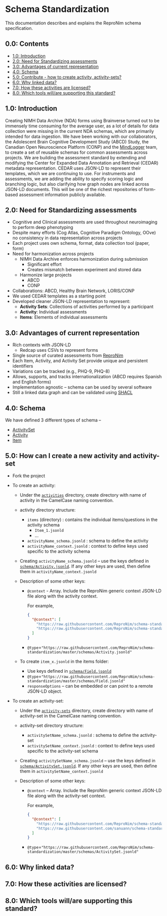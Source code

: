 # Schema Standardization

This documentation describes and explains the ReproNim schema specification.

## 0.0: Contents

- [1.0: Introduction](#10-introduction)
- [2.0: Need for Standardizing assessments](#20-need-for-standardizing-assessments)
- [3.0: Advantages of current representation](#30-advantages-of-current-representation)
- [4.0: Schema](#40-schema)
- [5.0: Contribute - how to create activity, activity-sets?](#50-how-can-i-create-a-new-activity-and-activity-set)
- [6.0: Why linked data?]()
- [7.0: How these activities are licensed?]()
- [8.0: Which tools will/are supporting this standard?]()

## 1.0: Introduction
Creating NIMH Data Archive (NDA) forms using Brainverse turned out to be immensely time consuming for the average user, as a lot of details for data collection were missing in the current NDA schemas, which are primarily intended for data ingestion. We have been working with our collaborators, the Adolescent Brain Cognitive Development Study (ABCD) Study, the Canadian Open Neuroscience Platform (CONP) and the [MindLogger](https://mindlogger.info) team, to create a set of reusable schemas for common assessments across projects. We are building the assessment standard by extending and modifying the Center for Expanded Data Annotation and Retrieval (CEDAR) metadata representation. CEDAR uses JSON-LD to represent their templates, which we are continuing to use. For instruments and assessments, we are adding the ability to specify scoring logic and branching logic, but also clarifying how graph nodes are linked across JSON-LD documents. This will be one of the richest repositories of form-based assessment information publicly available.

## 2.0: Need for Standardizing assessments
- Cognitive and Clinical assessments are used throughout neuroimaging to perform deep phenotyping
- Despite many efforts (Cog Atlas, Cognitive Paradigm Ontology, OOve) no consistency in data representation across projects
- Each project uses own schema, format, data collection tool (paper, form)
- Need for harmonization across projects
  - NIMH Data Archive enforces harmonization during submission
    - Significant effort
    - Creates mismatch between experiment and stored data
  - Harmonize large projects
    - ABCD
    - CONP
- Collaborations: ABCD, Healthy Brain Network, LORIS/CONP
- We used CEDAR templates as a starting point
- Developed cleaner JSON-LD representation to represent:
  - __Activity Sets__: Collections of activities performed by a participant
  - __Activity__: Individual assessments
  - __Items__: Elements of individual assessments

## 3.0: Advantages of current representation
- Rich contexts with JSON-LD
  - Redcap uses CSVs to represent forms
- Single source of curated assessments from [ReproNim](https://github.com/ReproNim)
- Each Item, Activity, and Activity Set provide unique and persistent identifiers
- Variations can be tracked (e.g., PHQ-9, PHQ-8)
- Allows, supports, and tracks internationalization (ABCD requires Spanish and English forms)
- Implementation agnostic – schema can be used by several software
- Still a linked data graph and can be validated using [SHACL](https://www.w3.org/TR/shacl/)

## 4.0: Schema
We have defined 3 different types of schema –
- [ActivitySet](https://raw.githubusercontent.com/ReproNim/schema-standardization/master/schemas/ActivitySet.jsonld)
- [Activity](https://raw.githubusercontent.com/ReproNim/schema-standardization/master/schemas/Activity.jsonld)
- [Item](https://raw.githubusercontent.com/ReproNim/schema-standardization/master/schemas/Field.jsonld)

## 5.0: How can I create a new activity and activity-set
- Fork the project
- To create an activity:
  - Under the [`activities`](./activities) directory, create directory with name of activity in the CamelCase naming convention.
  - activity directory structure:
    - `items` (directory) : contains the individual items/questions in the activity schema
      - `Item_1.jsonld`
      - …
    - `activityName_schema.jsonld` : schema to define the activity
    - `activityName_context.jsonld` : context to define keys used specific to the activity schema

  - Creating `activityName_schema.jsonld` – use the keys defined in [`schema/Activity.jsonld`](./schema/Activity.json). If any other keys are used, then define them in `activityName_context.jsonld`

  - Description of some other keys:
    - `@context` - Array. Include the ReproNim generic context JSON-LD file along with the activity context.

      For example,
      ```json
      {
        "@context": [
          "https://raw.githubusercontent.com/ReproNim/schema-standardization/master/contexts/generic.jsonld",
          "https://raw.githubusercontent.com/ReproNim/schema-standardization/master/activities/PHQ-9/phq9_context.jsonld"
        ]
      }
      ```
    - `@type`=`"https://raw.githubusercontent.com/ReproNim/schema-standardization/master/schemas/Activity.jsonld"`

  - To create `item_x.jsonld` in the items folder:
    - Use keys defined in [`schema/Field.jsonld`](./schema/Field.jsonld)
    - `@type`=`"https://raw.githubusercontent.com/ReproNim/schema-standardization/master/schemas/Field.jsonld"`
    - `responseOptions` – can be embedded or can point to a remote JSON-LD object.

- To create an activity-set:
  - Under the [`activity-sets`](./activity-sets) directory, create directory with name of activity-set in the CamelCase naming convention.
  - activity-set directory structure:
    - `activitySetName_schema.jsonld` : schema to define the activity-set
    - `activitySetName_context.jsonld` : context to define keys used specific to the activity-set schema

  - Creating `activitySetName_schema.jsonld` – use the keys defined in [`schema/ActivitySet.jsonld`](./schema/ActivitySet.jsonld). If any other keys are used, then define them in `activitySetName_context.jsonld`

  - Description of some other keys:
    - `@context` – Array. Include the ReproNim generic context JSON-LD file along with the activity-set context.

      For example,
      ```json
      {
        "@context": [
          "https://raw.githubusercontent.com/ReproNim/schema-standardization/master/contexts/generic.jsonld",
          "https://raw.githubusercontent.com/sanuann/schema-standardization/master/activity-sets/example/nda-phq_context.jsonld"
        ]
      }
      ```
    - `@type`=`"https://raw.githubusercontent.com/ReproNim/schema-standardization/master/schemas/ActivitySet.jsonld"`

## 6.0: Why linked data?

## 7.0: How these activities are licensed?

## 8.0: Which tools will/are supporting this standard?
